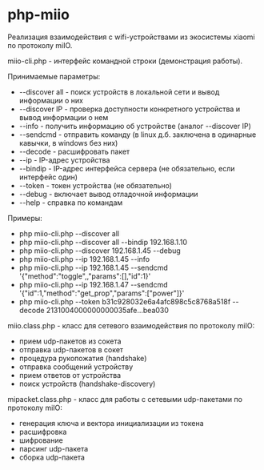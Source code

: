 # php-miio

Реализация взаимодействия с wifi-устройствами из экосистемы xiaomi по протоколу miIO.

miio-cli.php - интерфейс командной строки (демонстрация работы).

Принимаемые параметры:
  *	--discover all	- поиск устройств в локальной сети и вывод информации о них
  *	--discover IP   - проверка доступности конкретного устройства и вывод информации о нем
  *	--info	        - получить информацию об устройстве (аналог --discover IP)
  *	--sendcmd       - отправить команду (в linux д.б. заключена в одинарные кавычки, в windows без них)
  * --decode       -	расшифровать пакет
  *	--ip            - IP-адрес устройства
  *	--bindip		- IP-адрес интерфейса сервера (не обязательно, если интерфейс один)
  *	--token         - токен устройства (не обязательно)
  *	--debug         - включает вывод отладочной информации
  *	--help          - справка по командам

Примеры:
  *	php miio-cli.php --discover all
  *	php miio-cli.php --discover all --bindip 192.168.1.10
  *	php miio-cli.php --discover 192.168.1.45 --debug
  *	php miio-cli.php --ip 192.168.1.45 --info
  *	php miio-cli.php --ip 192.168.1.45 --sendcmd '{"method":"toggle",,"params":[],"id":1}'
  *	php miio-cli.php --ip 192.168.1.47 --sendcmd '{"id":1,"method":"get_prop","params":["power"]}'
  *	php miio-cli.php --token b31c928032e6a4afc898c5c8768a518f --decode 2131004000000000035afe...bea030

miio.class.php - класс для сетевого взаимодействия по протоколу miIO:
*	прием udp-пакетов из сокета
*	отправка udp-пакетов в сокет
*	процедура рукопожатия (handshake)
*	отправка сообщений устройству
*	прием ответов от устройства
*	поиск устройств (handshake-discovery)

mipacket.class.php - класс для работы с сетевыми udp-пакетами по протоколу miIO:
*	генерация ключа и вектора инициализации из токена
*	расшифровка
*	шифрование
*	парсинг udp-пакета
*	сборка udp-пакета
